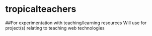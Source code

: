 # tropicalteachers
##For experimentation with teaching/learning resources
Will use for project(s) relating to teaching web technologies
